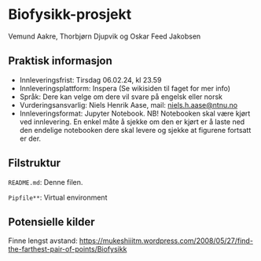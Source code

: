 # Biofysikk-prosjekt
Vemund Aakre, Thorbjørn Djupvik og Oskar Feed Jakobsen

## Praktisk informasjon
- Innleveringsfrist: Tirsdag 06.02.24, kl 23.59
- Innleveringsplattform: Inspera (Se wikisiden til faget for mer info)
- Språk: Dere kan velge om dere vil svare på engelsk eller norsk
- Vurderingsansvarlig: Niels Henrik Aase, mail: niels.h.aase@ntnu.no
- Innleveringsformat: Jupyter Notebook.
NB! Notebooken skal være kjørt ved innlevering. En enkel måte å sjekke om den er
kjørt er å laste ned den endelige notebooken dere skal levere og sjekke at figurene fortsatt
er der.

## Filstruktur

`README.md`: Denne filen.

`Pipfile**`: Virtual environment

## Potensielle kilder

Finne lengst avstand: https://mukeshiiitm.wordpress.com/2008/05/27/find-the-farthest-pair-of-points/Biofysikk
